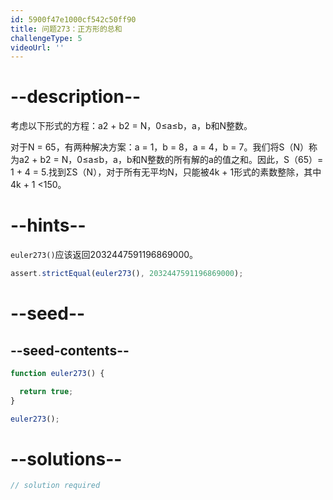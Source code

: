 ```yaml
---
id: 5900f47e1000cf542c50ff90
title: 问题273：正方形的总和
challengeType: 5
videoUrl: ''
---
```


# --description--

考虑以下形式的方程：a2 + b2 = N，0≤a≤b，a，b和N整数。

对于N = 65，有两种解决方案：a = 1，b = 8，a = 4，b = 7。我们将S（N）称为a2 + b2 = N，0≤a≤b，a，b和N整数的所有解的a的值之和。因此，S（65）= 1 + 4 = 5.找到ΣS（N），对于所有无平均N，只能被4k + 1形式的素数整除，其中4k + 1 &lt;150。

# --hints--

`euler273()`应该返回2032447591196869000。

```js
assert.strictEqual(euler273(), 2032447591196869000);
```

# --seed--

## --seed-contents--

```js
function euler273() {

  return true;
}

euler273();
```

# --solutions--

```js
// solution required
```
